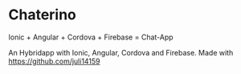 # Chaterino
Ionic + Angular + Cordova + Firebase = Chat-App

An Hybridapp with Ionic, Angular, Cordova and Firebase.
Made with https://github.com/juli14159

